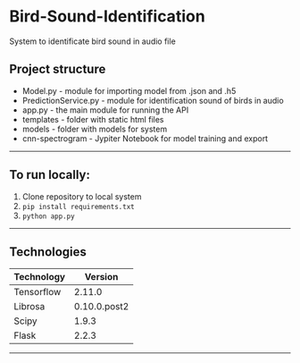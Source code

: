# Bird-Sound-Identification

System to identificate bird sound in audio file

## Project structure
+ Model.py - module for importing model from .json and .h5
+ PredictionService.py - module for identification sound of birds in audio
+ app.py - the main module for running the API
+ templates - folder with static html files
+ models - folder with models for system
+ cnn-spectrogram - Jypiter Notebook for model training and export
---
## To run locally:
1. Clone repository to local system
2. `pip install requirements.txt`
3. `python app.py`
---
## Technologies
| **Technology** | **Version**  |
|----------------|--------------|
| Tensorflow     | 2.11.0       |
| Librosa        | 0.10.0.post2 |
| Scipy          | 1.9.3        |
| Flask          | 2.2.3        |
---
